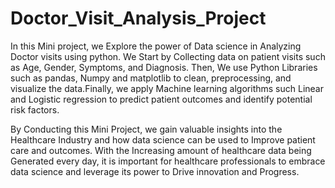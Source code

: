 # Doctor_Visit_Analysis_Project
In this Mini project, we Explore the power of Data science in Analyzing Doctor visits using python. We Start by Collecting data on patient visits such as Age, Gender, Symptoms, and Diagnosis. Then, We use Python Libraries such as pandas, Numpy and matplotlib to clean, preprocessing, and visualize the data.Finally, we apply Machine learning algorithms such Linear and Logistic regression to predict patient outcomes and identify potential risk factors.

By Conducting this Mini Project, we gain valuable insights into the Healthcare Industry and how data science can be used to Improve patient care and outcomes. With the Increasing amount of healthcare data being Generated every day, it is important for healthcare professionals to embrace data science and leverage its power to Drive innovation and Progress.
